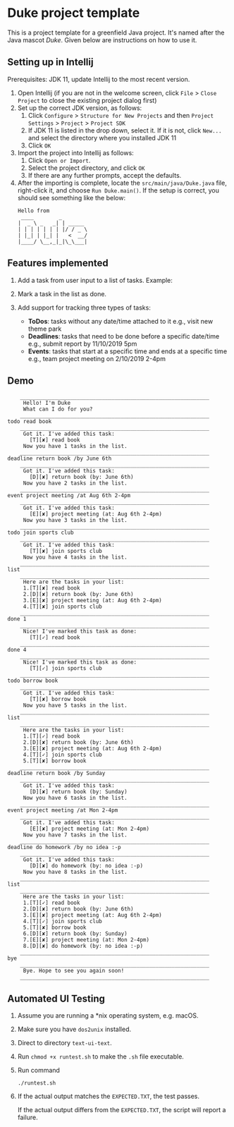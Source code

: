 # Duke project template

This is a project template for a greenfield Java project. It's named after the Java mascot _Duke_. Given below are instructions on how to use it.

## Setting up in Intellij

Prerequisites: JDK 11, update Intellij to the most recent version.

1. Open Intellij (if you are not in the welcome screen, click `File` > `Close Project` to close the existing project dialog first)
1. Set up the correct JDK version, as follows:
   1. Click `Configure` > `Structure for New Projects` and then `Project Settings` > `Project` > `Project SDK`
   1. If JDK 11 is listed in the drop down, select it. If it is not, click `New...` and select the directory where you installed JDK 11
   1. Click `OK`
1. Import the project into Intellij as follows:
   1. Click `Open or Import`.
   1. Select the project directory, and click `OK`
   1. If there are any further prompts, accept the defaults.
1. After the importing is complete, locate the `src/main/java/Duke.java` file, right-click it, and choose `Run Duke.main()`. If the setup is correct, you should see something like the below:
   ```
   Hello from
    ____        _        
   |  _ \ _   _| | _____ 
   | | | | | | | |/ / _ \
   | |_| | |_| |   <  __/
   |____/ \__,_|_|\_\___|
   ```

## Features implemented

1. Add a task from user input to a list of tasks. Example:
    
2. Mark a task in the list as done.

3. Add support for tracking three types of tasks:

    * **ToDos**: tasks without any date/time attached to it e.g., visit new theme park
    * **Deadlines**: tasks that need to be done before a specific date/time e.g., submit report by 11/10/2019 5pm
    * **Events**: tasks that start at a specific time and ends at a specific time e.g., team project meeting on 2/10/2019 2-4pm

## Demo
   ```
       ____________________________________________________________
        Hello! I'm Duke 
        What can I do for you?
       ____________________________________________________________
   todo read book
       ____________________________________________________________
        Got it. I've added this task: 
          [T][✘] read book
        Now you have 1 tasks in the list.
       ____________________________________________________________
   deadline return book /by June 6th
       ____________________________________________________________
        Got it. I've added this task: 
          [D][✘] return book (by: June 6th)
        Now you have 2 tasks in the list.
       ____________________________________________________________
   event project meeting /at Aug 6th 2-4pm
       ____________________________________________________________
        Got it. I've added this task: 
          [E][✘] project meeting (at: Aug 6th 2-4pm)
        Now you have 3 tasks in the list.
       ____________________________________________________________
   todo join sports club
       ____________________________________________________________
        Got it. I've added this task: 
          [T][✘] join sports club
        Now you have 4 tasks in the list.
       ____________________________________________________________
   list
       ____________________________________________________________
        Here are the tasks in your list:
        1.[T][✘] read book
        2.[D][✘] return book (by: June 6th)
        3.[E][✘] project meeting (at: Aug 6th 2-4pm)
        4.[T][✘] join sports club
       ____________________________________________________________
   done 1
       ____________________________________________________________
        Nice! I've marked this task as done: 
          [T][✓] read book
       ____________________________________________________________
   done 4
       ____________________________________________________________
        Nice! I've marked this task as done: 
          [T][✓] join sports club
       ____________________________________________________________
   todo borrow book
       ____________________________________________________________
        Got it. I've added this task: 
          [T][✘] borrow book
        Now you have 5 tasks in the list.
       ____________________________________________________________
   list
       ____________________________________________________________
        Here are the tasks in your list:
        1.[T][✓] read book
        2.[D][✘] return book (by: June 6th)
        3.[E][✘] project meeting (at: Aug 6th 2-4pm)
        4.[T][✓] join sports club
        5.[T][✘] borrow book
       ____________________________________________________________
   deadline return book /by Sunday
       ____________________________________________________________
        Got it. I've added this task: 
          [D][✘] return book (by: Sunday)
        Now you have 6 tasks in the list.
       ____________________________________________________________
   event project meeting /at Mon 2-4pm
       ____________________________________________________________
        Got it. I've added this task: 
          [E][✘] project meeting (at: Mon 2-4pm)
        Now you have 7 tasks in the list.
       ____________________________________________________________
   deadline do homework /by no idea :-p
       ____________________________________________________________
        Got it. I've added this task: 
          [D][✘] do homework (by: no idea :-p)
        Now you have 8 tasks in the list.
       ____________________________________________________________
   list
       ____________________________________________________________
        Here are the tasks in your list:
        1.[T][✓] read book
        2.[D][✘] return book (by: June 6th)
        3.[E][✘] project meeting (at: Aug 6th 2-4pm)
        4.[T][✓] join sports club
        5.[T][✘] borrow book
        6.[D][✘] return book (by: Sunday)
        7.[E][✘] project meeting (at: Mon 2-4pm)
        8.[D][✘] do homework (by: no idea :-p)
       ____________________________________________________________
   bye
       ____________________________________________________________
        Bye. Hope to see you again soon!
       ____________________________________________________________

   ```
## Automated UI Testing
1. Assume you are running a *nix operating system, e.g. macOS.
1. Make sure you have `dos2unix` installed.
1. Direct to directory `text-ui-text`.
1. Run `chmod +x runtest.sh` to make the `.sh` file executable.
1. Run command
    ```
    ./runtest.sh
   ```
1. If the actual output matches the `EXPECTED.TXT`, the test passes.

   If the actual output differs from the `EXPECTED.TXT`, the script will report a failure.